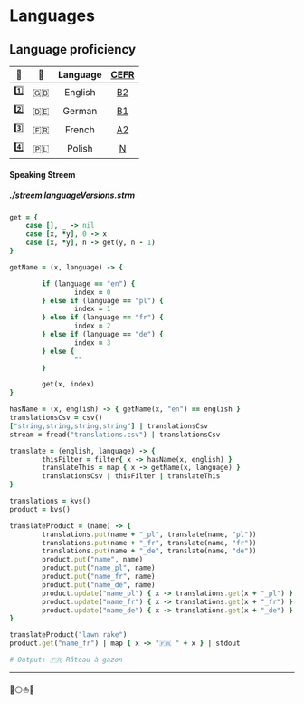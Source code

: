 # Languages

## Language proficiency

| 🔢 | 🏁 | Language | [CEFR](https://stagyrite.github.io/languages#my-language-proficiency "Common European Framework of Reference for Languages") |
| :---: |  :---: | :---: | :---: |
| 1️⃣ | 🇬🇧 | English | [B2](https://stagyrite.github.io/languages#my-language-proficiency "Post-Intermediate") |
| 2️⃣ | 🇩🇪 | German | [B1](https://stagyrite.github.io/languages#my-language-proficiency "Intermedìate") |
| 3️⃣ | 🇫🇷 | French | [A2](https://stagyrite.github.io/languages#my-language-proficiency "Pre-Intermediate") |
| 4️⃣ | 🇵🇱 | Polish | [N](https://stagyrite.github.io/languages#my-language-proficiency "Native") |

#### Speaking Streem

##### ./streem languageVersions.strm

```ruby
get = {
    case [], _ -> nil
    case [x, *y], 0 -> x
    case [x, *y], n -> get(y, n - 1)
}

getName = (x, language) -> {

        if (language == "en") {
                index = 0
        } else if (language == "pl") {
                index = 1
        } else if (language == "fr") {
                index = 2
        } else if (language == "de") {
                index = 3
        } else {
                ""
        }

        get(x, index)
}

hasName = (x, english) -> { getName(x, "en") == english }
translationsCsv = csv()
["string,string,string,string"] | translationsCsv
stream = fread("translations.csv") | translationsCsv

translate = (english, language) -> {
        thisFilter = filter{ x -> hasName(x, english) }
        translateThis = map { x -> getName(x, language) }
        translationsCsv | thisFilter | translateThis
}

translations = kvs()
product = kvs()

translateProduct = (name) -> {
        translations.put(name + "_pl", translate(name, "pl"))
        translations.put(name + "_fr", translate(name, "fr"))
        translations.put(name + "_de", translate(name, "de"))
        product.put("name", name)
        product.put("name_pl", name)
        product.put("name_fr", name)
        product.put("name_de", name)
        product.update("name_pl") { x -> translations.get(x + "_pl") }
        product.update("name_fr") { x -> translations.get(x + "_fr") }
        product.update("name_de") { x -> translations.get(x + "_de") }
}

translateProduct("lawn rake")
product.get("name_fr") | map { x -> "🇫🇷 " + x } | stdout

# Output: 🇫🇷 Râteau à gazon
```

---

🔵⚪️⛵️🧿
